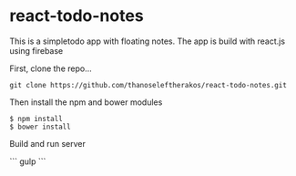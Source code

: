 # react-todo-notes

This is a simpletodo app with floating notes.
The app is build with react.js using firebase

First, clone the repo...
```
git clone https://github.com/thanoseleftherakos/react-todo-notes.git
```
Then install the npm and bower modules <br>
```
$ npm install
$ bower install
```
<p>Build and run server </p>
```
gulp
```
